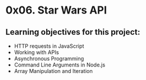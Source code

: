 # 0x06. Star Wars API

## Learning objectives for this project:
- HTTP requests in JavaScript
- Working with APIs
- Asynchronous Programming
- Command Line Arguments in Node.js
- Array Manipulation and Iteration